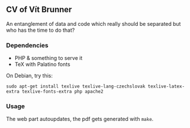 ## CV of Vít Brunner

An entanglement of data and code which really should be separated but who has the time to do that?

### Dependencies

* PHP & something to serve it
* TeX with Palatino fonts

On Debian, try this:

	sudo apt-get install texlive texlive-lang-czechslovak texlive-latex-extra texlive-fonts-extra php apache2

### Usage

The web part autoupdates, the pdf gets generated with `make`.
